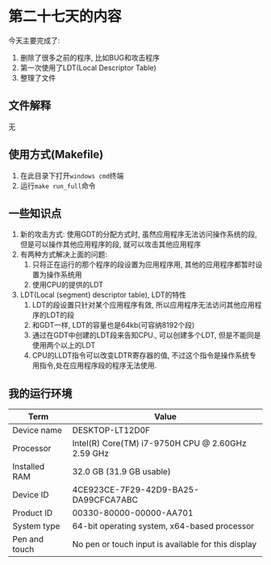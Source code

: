 # 第二十七天的内容

今天主要完成了:

1. 删除了很多之前的程序, 比如BUG和攻击程序
2. 第一次使用了LDT(Local Descriptor Table)
3. 整理了文件

## 文件解释

无

## 使用方式(Makefile)

1. 在此目录下打开`windows cmd`终端
2. 运行`make run_full`命令

## 一些知识点

1. 新的攻击方式: 使用GDT的分配方式时, 虽然应用程序无法访问操作系统的段, 但是可以操作其他应用程序的段, 就可以攻击其他应用程序
2. 有两种方式解决上面的问题:
   1. 只将正在运行的那个程序的段设置为应用程序用, 其他的应用程序都暂时设置为操作系统用
   2. 使用CPU的提供的LDT
3. LDT(Local (segment) descriptor table), LDT的特性
   1. LDT的段设置只针对某个应用程序有效, 所以应用程序无法访问其他应用程序的LDT的段
   2. 和GDT一样, LDT的容量也是64kb(可容纳8192个段)
   3. 通过在GDT中创建的LDT段来告知CPU., 可以创建多个LDT, 但是不能同是使用两个以上的LDT
   4. CPU的LLDT指令可以改变LDTR寄存器的值, 不过这个指令是操作系统专用指令,处在应用程序段的程序无法使用.

## 我的运行环境


|Term|Value|
|-|-|
|Device name|DESKTOP-LT12D0F|
|Processor|Intel(R) Core(TM) i7-9750H CPU @ 2.60GHz   2.59 GHz|
|Installed RAM|32.0 GB (31.9 GB usable)|
|Device ID|4CE923CE-7F29-42D9-BA25-DA99CFCA7ABC|
|Product ID|00330-80000-00000-AA701|
|System type|64-bit operating system, x64-based processor|
|Pen and touch|No pen or touch input is available for this display|
